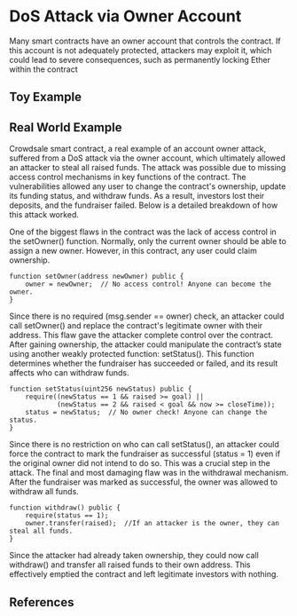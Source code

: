 # DoS Attack via Owner Account

Many smart contracts have an owner account that controls the contract. If this account is not adequately protected, attackers may exploit it, which could lead to severe consequences, such as permanently locking Ether within the contract
## Toy Example

## Real World Example
Crowdsale smart contract, a real example of an account owner attack, suffered from a DoS attack via the owner account, which ultimately allowed an attacker to steal all raised funds. The attack was possible due to missing access control mechanisms in key functions of the contract. The vulnerabilities allowed any user to change the contract's ownership, update its funding status, and withdraw funds. As a result, investors lost their deposits, and the fundraiser failed. Below is a detailed breakdown of how this attack worked.

 One of the biggest flaws in the contract was the lack of access control in the setOwner() function. Normally, only the current owner should be able to assign a new owner. However, in this contract, any user could claim ownership.
```Solidity 
function setOwner(address newOwner) public {
    owner = newOwner;  // No access control! Anyone can become the owner.
}
```
Since there is no required (msg.sender == owner) check, an attacker could call setOwner() and replace the contract's legitimate owner with their address. This flaw gave the attacker complete control over the contract.
After gaining ownership, the attacker could manipulate the contract’s state using another weakly protected function: setStatus(). This function determines whether the fundraiser has succeeded or failed, and its result affects who can withdraw funds.
```Solidity
function setStatus(uint256 newStatus) public {
    require((newStatus == 1 && raised >= goal) ||
            (newStatus == 2 && raised < goal && now >= closeTime));
    status = newStatus;  // No owner check! Anyone can change the status.
}
```
Since there is no restriction on who can call setStatus(), an attacker could force the contract to mark the fundraiser as successful (status = 1) even if the original owner did not intend to do so. This was a crucial step in the attack.
The final and most damaging flaw was in the withdrawal mechanism. After the fundraiser was marked as successful, the owner was allowed to withdraw all funds.
```Solidity
function withdraw() public {
    require(status == 1);
    owner.transfer(raised);  //If an attacker is the owner, they can steal all funds.
}
```
Since the attacker had already taken ownership, they could now call withdraw() and transfer all raised funds to their own address. This effectively emptied the contract and left legitimate investors with nothing.

## References
